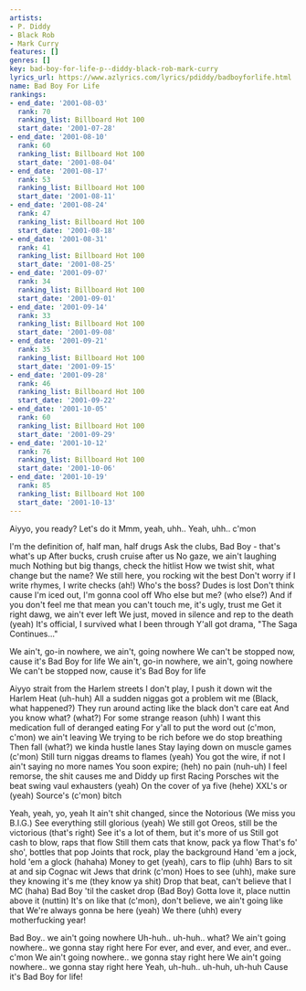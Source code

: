 ```yaml
---
artists:
- P. Diddy
- Black Rob
- Mark Curry
features: []
genres: []
key: bad-boy-for-life-p--diddy-black-rob-mark-curry
lyrics_url: https://www.azlyrics.com/lyrics/pdiddy/badboyforlife.html
name: Bad Boy For Life
rankings:
- end_date: '2001-08-03'
  rank: 70
  ranking_list: Billboard Hot 100
  start_date: '2001-07-28'
- end_date: '2001-08-10'
  rank: 60
  ranking_list: Billboard Hot 100
  start_date: '2001-08-04'
- end_date: '2001-08-17'
  rank: 53
  ranking_list: Billboard Hot 100
  start_date: '2001-08-11'
- end_date: '2001-08-24'
  rank: 47
  ranking_list: Billboard Hot 100
  start_date: '2001-08-18'
- end_date: '2001-08-31'
  rank: 41
  ranking_list: Billboard Hot 100
  start_date: '2001-08-25'
- end_date: '2001-09-07'
  rank: 34
  ranking_list: Billboard Hot 100
  start_date: '2001-09-01'
- end_date: '2001-09-14'
  rank: 33
  ranking_list: Billboard Hot 100
  start_date: '2001-09-08'
- end_date: '2001-09-21'
  rank: 35
  ranking_list: Billboard Hot 100
  start_date: '2001-09-15'
- end_date: '2001-09-28'
  rank: 46
  ranking_list: Billboard Hot 100
  start_date: '2001-09-22'
- end_date: '2001-10-05'
  rank: 60
  ranking_list: Billboard Hot 100
  start_date: '2001-09-29'
- end_date: '2001-10-12'
  rank: 76
  ranking_list: Billboard Hot 100
  start_date: '2001-10-06'
- end_date: '2001-10-19'
  rank: 85
  ranking_list: Billboard Hot 100
  start_date: '2001-10-13'
---
```



Aiyyo, you ready?
Let's do it
Mmm, yeah, uhh..
Yeah, uhh.. c'mon

I'm the definition of, half man, half drugs
Ask the clubs, Bad Boy - that's what's up
After bucks, crush cruise after us
No gaze, we ain't laughing much
Nothing but big thangs, check the hitlist
How we twist shit, what change but the name?
We still here, you rocking wit the best
Don't worry if I write rhymes, I write checks (ah!)
Who's the boss?  Dudes is lost
Don't think cause I'm iced out, I'm gonna cool off
Who else but me? (who else?) And if you don't feel me
that mean you can't touch me, it's ugly, trust me
Get it right dawg, we ain't ever left
We just, moved in silence and rep to the death (yeah)
It's official, I survived what I been through
Y'all got drama, "The Saga Continues..."


We ain't, go-in nowhere, we ain't, going nowhere
We can't be stopped now, cause it's Bad Boy for life
We ain't, go-in nowhere, we ain't, going nowhere
We can't be stopped now, cause it's Bad Boy for life


Aiyyo strait from the Harlem streets
I don't play, I push it down wit the Harlem Heat (uh-huh)
All a sudden niggas got a problem wit me (Black, what happened?)
They run around acting like the black don't care eat
And you know what? (what?) For some strange reason (uhh)
I want this medication full of deranged eating
For y'all to put the word out (c'mon, c'mon) we ain't leaving
We trying to be rich before we do stop breathing
Then fall (what?) we kinda hustle lanes
Stay laying down on muscle games (c'mon)
Still turn niggas dreams to flames (yeah)
You got the wire, if not I ain't saying no more names
You soon expire; (heh) no pain (nuh-uh)
I feel remorse, the shit causes me and Diddy up first
Racing Porsches wit the beat swing vaul exhausters  (yeah)
On the cover of ya five (hehe) XXL's or (yeah) Source's (c'mon) bitch




Yeah, yeah, yo, yeah
It ain't shit changed, since the Notorious (We miss you B.I.G.)
See everything still glorious (yeah)
We still got Oreos, still be the victorious (that's right)
See it's a lot of them, but it's more of us
Still got cash to blow, raps that flow
Still them cats that know, pack ya flow
That's fo' sho', bottles that pop
Joints that rock, play the background
Hand 'em a jock, hold 'em a glock (hahaha)
Money to get (yeah), cars to flip (uhh)
Bars to sit at and sip Cognac wit Jews that drink (c'mon)
Hoes to see (uhh), make sure they knowing it's me (they know ya shit)
Drop that beat, can't believe that I MC (haha)
Bad Boy 'til the casket drop (Bad Boy)
Gotta love it, place nuttin above it (nuttin)
It's on like that (c'mon), don't believe, we ain't going like that
We're always gonna be here (yeah)
We there (uhh) every motherfucking year!




Bad Boy.. we ain't going nowhere
Uh-huh.. uh-huh.. what?
We ain't going nowhere.. we gonna stay right here
For ever, and ever, and ever, and ever.. c'mon
We ain't going nowhere.. we gonna stay right here
We ain't going nowhere.. we gonna stay right here
Yeah, uh-huh.. uh-huh, uh-huh
Cause it's Bad Boy for life!



